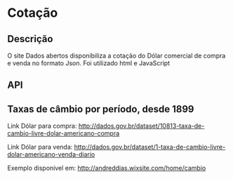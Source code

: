 # Cotação
## Descrição

O site Dados abertos disponibiliza a cotação do Dólar comercial de compra e venda no formato Json. Foi utilizado html e JavaScript

## 
API 
--
Taxas de câmbio por período, desde 1899
--
Link Dólar para compra: http://dados.gov.br/dataset/10813-taxa-de-cambio-livre-dolar-americano-compra

Link Dólar para venda: http://dados.gov.br/dataset/1-taxa-de-cambio-livre-dolar-americano-venda-diario

Exemplo disponível em: http://andreddias.wixsite.com/home/cambio
